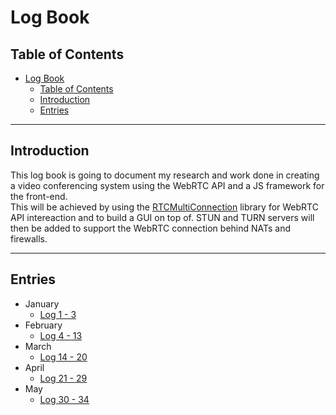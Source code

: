 # Log Book
## Table of Contents
- [Log Book](#log-book)
  - [Table of Contents](#table-of-contents)
  - [Introduction](#introduction)
  - [Entries](#entries)
 
---
## Introduction

This log book is going to document my research and work done in creating a video conferencing system using the WebRTC API and a JS framework for the front-end.\
This will be achieved by using the [RTCMultiConnection](https://github.com/muaz-khan/RTCMultiConnection) library for WebRTC API intereaction and to build a GUI on top of. STUN and TURN servers will then be added to support the WebRTC connection behind NATs and firewalls.

---

## Entries
- January
  - [Log 1 - 3](./logbook/entries/jan/26012022.md)
- February
  - [Log 4 - 13](./logbook/entries/feb/07022022.md)
- March
  - [Log 14 - 20](./logbook/entries/mar/02032022.md)
- April
  - [Log 21 - 29](./logbook/entries/apr/04042022.md)
- May
  - [Log 30 - 34](./logbook/entries/may/03052022.md)
